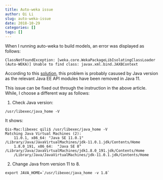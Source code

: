 ```yaml
---
title: Auto-weka issue
author: Qi Li
slug: auto-weka-issue
date: 2018-10-29
categories: []
tags: []
---
```

When I running auto-weka to build models, an error was displayed as follows:
```
ClassNotFoundException: [weka.core.WekaPackageLibIsolatingClassLoader (Auto-WEKA)] Unable to find class: javax.xml.bind.JAXBContext
```
According to this [solution](https://stackoverflow.com/questions/43574426/how-to-resolve-java-lang-noclassdeffounderror-javax-xml-bind-jaxbexception-in-j%EF%BC%89), this problem is probably casused by Java version as the relevant Java EE API modules have been removed in Java 11.

This issue can be fixed out through the instruction in the above article. While, I choose a different way as follows:

1. Check Java version:
```
/usr/libexec/java_home -V
```

It shows:
```
Qis-Mac:libexec qili$ /usr/libexec/java_home -V
Matching Java Virtual Machines (2):
    11.0.1, x86_64:	"Java SE 11.0.1"	/Library/Java/JavaVirtualMachines/jdk-11.0.1.jdk/Contents/Home
    1.8.0_191, x86_64:	"Java SE 8"	/Library/Java/JavaVirtualMachines/jdk1.8.0_191.jdk/Contents/Home
    /Library/Java/JavaVirtualMachines/jdk-11.0.1.jdk/Contents/Home
```

2. Change Java from version 11 to 8.
```
export JAVA_HOME=`/usr/libexec/java_home -v 1.8`
```